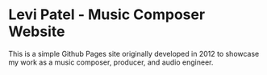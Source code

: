 Levi Patel - Music Composer Website
=====

This is a simple Github Pages site originally developed in 2012 to showcase my work as a music composer, producer, and audio engineer.
